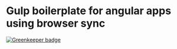# Gulp boilerplate for angular apps using browser sync #

[![Greenkeeper badge](https://badges.greenkeeper.io/jagreehal/gulp-browser-sync-angular.svg)](https://greenkeeper.io/)
